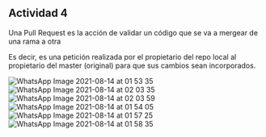 ## Actividad 4

Una Pull Request es la acción de validar un código que se va a mergear de
una rama a otra

Es decir, es una petición realizada por el propietario del repo local al 
propietario del master (original) para que sus cambios sean incorporados.

![WhatsApp Image 2021-08-14 at 01 53 35](https://user-images.githubusercontent.com/37404924/129434849-1108dcaa-0163-4427-bdeb-40b1994c74b9.jpeg)
![WhatsApp Image 2021-08-14 at 02 03 35](https://user-images.githubusercontent.com/37404924/129434853-c2eefc1d-5ef0-40a6-9a8a-d83e38c4f4b7.jpeg)
![WhatsApp Image 2021-08-14 at 02 03 59](https://user-images.githubusercontent.com/37404924/129434854-cc0cf53f-764b-4d83-a96d-06b24c29eb74.jpeg)
![WhatsApp Image 2021-08-14 at 01 54 05](https://user-images.githubusercontent.com/37404924/129434857-c9087f86-a2bd-423d-b8c1-133f409423e0.jpeg)
![WhatsApp Image 2021-08-14 at 01 57 25](https://user-images.githubusercontent.com/37404924/129434858-ee5cf39f-52b4-4902-80a0-090056f9852f.jpeg)
![WhatsApp Image 2021-08-14 at 01 58 35](https://user-images.githubusercontent.com/37404924/129434859-3490781b-3303-4d53-9eaf-5e7d1fca4faa.jpeg)


